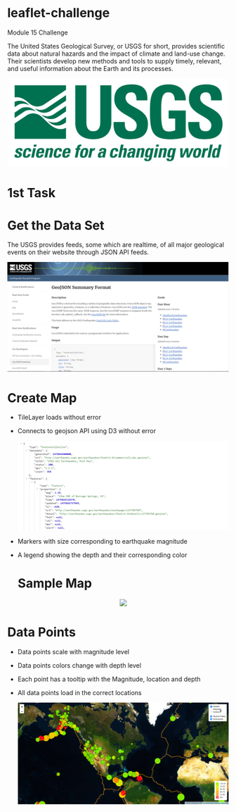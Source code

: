 # leaflet-challenge
Module 15 Challenge

The United States Geological Survey, or USGS for short, provides scientific data about natural hazards and the impact of climate and land-use change. Their scientists develop new methods and tools to supply timely, relevant, and useful information about the Earth and its processes.

<p align='center'> <img src='Leaflet-Part-1/Images/1-Logo.png'></p>

# 1st Task
# Get the Data Set
The USGS provides feeds, some which are realtime, of all major geological events on their website through JSON API feeds.
<p align='center'> <img src='Leaflet-Part-1/Images/3-Data.png'></p>

# Create Map
- TileLayer loads without error 
- Connects to geojson API using D3 without error
  <p align='center'><img src='Leaflet-Part-1/Images/4-JSON.png'></p>
- Markers with size corresponding to earthquake magnitude 
- A legend showing the depth and their corresponding color

  # Sample Map
  <p align='center'><img src='Leaflet-Part-1/Images/Sample Map.png'></p>
  
# Data Points 
- Data points scale with magnitude level 

- Data points colors change with depth level

- Each point has a tooltip with the Magnitude, location and depth 

- All data points load in the correct locations
  <p align='center'><img src='Leaflet-Part-1/Images/5-Advanced.png'></p>

